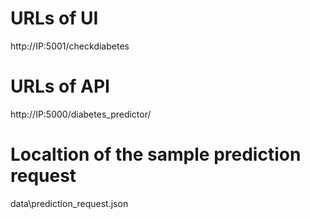# URLs of UI
http://IP:5001/checkdiabetes
# URLs of API
http://IP:5000/diabetes_predictor/
# Localtion of the sample prediction request
data\prediction_request.json